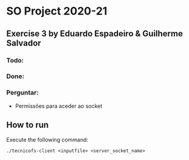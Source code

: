 # SO Project 2020-21
## Exercise 3 by Eduardo Espadeiro & Guilherme Salvador

### Todo:

### Done:

### Perguntar:
- Permissões para aceder ao socket

## How to run
Execute the following command:
```
./tecnicofs-client <inputfile> <server_socket_name>
```
